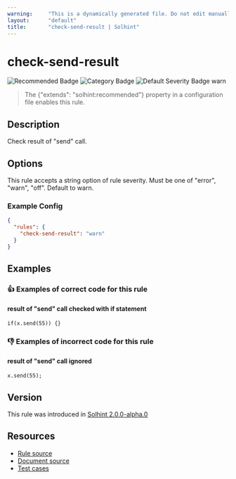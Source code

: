 ```yaml
---
warning:     "This is a dynamically generated file. Do not edit manually."
layout:      "default"
title:       "check-send-result | Solhint"
---
```


# check-send-result
![Recommended Badge](https://img.shields.io/badge/-Recommended-brightgreen)
![Category Badge](https://img.shields.io/badge/-Security%20Rules-informational)
![Default Severity Badge warn](https://img.shields.io/badge/Default%20Severity-warn-yellow)
> The {"extends": "solhint:recommended"} property in a configuration file enables this rule.


## Description
Check result of "send" call.

## Options
This rule accepts a string option of rule severity. Must be one of "error", "warn", "off". Default to warn.

### Example Config
```json
{
  "rules": {
    "check-send-result": "warn"
  }
}
```


## Examples
### 👍 Examples of **correct** code for this rule

#### result of "send" call checked with if statement

```solidity
if(x.send(55)) {}
```

### 👎 Examples of **incorrect** code for this rule

#### result of "send" call ignored

```solidity
x.send(55);
```

## Version
This rule was introduced in [Solhint 2.0.0-alpha.0](https://github.com/solhint-community/solhint-community/tree/v2.0.0-alpha.0)

## Resources
- [Rule source](https://github.com/solhint-community/solhint-community/tree/master/lib/rules/security/check-send-result.js)
- [Document source](https://github.com/solhint-community/solhint-community/tree/master/docs/rules/security/check-send-result.md)
- [Test cases](https://github.com/solhint-community/solhint-community/tree/master/test/rules/security/check-send-result.js)
